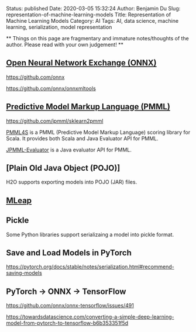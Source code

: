Status: published
Date: 2020-03-05 15:32:24
Author: Benjamin Du
Slug: representation-of-machine-learning-models
Title: Representation of Machine Learning Models
Category: AI
Tags: AI, data science, machine learning, serialization, model representation

**
Things on this page are fragmentary and immature notes/thoughts of the author.
Please read with your own judgement!
**

## [Open Neural Network Exchange (ONNX)](https://onnx.ai/)

https://github.com/onnx

https://github.com/onnx/onnxmltools

## [Predictive Model Markup Language (PMML)](http://dmg.org/pmml/v4-4/GeneralStructure.html)

https://github.com/jpmml/sklearn2pmml

[PMML4S](https://github.com/autodeployai/pmml4s)
is a PMML (Predictive Model Markup Language) scoring library for Scala. It provides both Scala and Java Evaluator API for PMML.

[JPMML-Evaluator](https://github.com/jpmml/jpmml-evaluator)
is a Java evaluator API for PMML.


## [Plain Old Java Object (POJO)]

H2O supports exporting models into POJO (JAR) files.

## [MLeap](https://mleap-docs.combust.ml/)

## Pickle

Some Python libraries support serializaing a model into pickle format.

## Save and Load Models in PyTorch

https://pytorch.org/docs/stable/notes/serialization.html#recommend-saving-models

## PyTorch -> ONNX -> TensorFlow

https://github.com/onnx/onnx-tensorflow/issues/491

https://towardsdatascience.com/converting-a-simple-deep-learning-model-from-pytorch-to-tensorflow-b6b353351f5d
